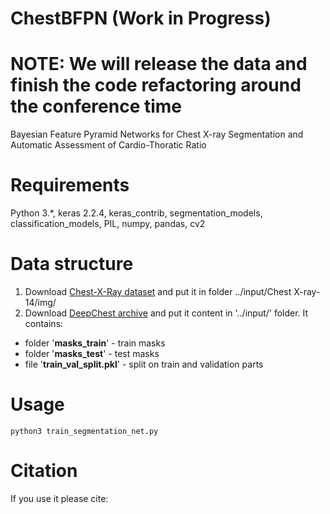 # ChestBFPN (Work in Progress)
# NOTE: We will release the data and finish the code refactoring around the conference time

Bayesian Feature Pyramid Networks for Chest X-ray Segmentation and Automatic Assessment of Cardio-Thoratic Ratio

# Requirements

Python 3.*, keras 2.2.4, keras_contrib, segmentation_models, classification_models, PIL, numpy, pandas, cv2

# Data structure

1) Download [Chest-X-Ray dataset](https://stanfordmlgroup.github.io/competitions/chexpert/) and put it in folder ../input/Chest X-ray-14/img/
2) Download [DeepChest archive]() and put it content in '../input/' folder. It contains: 
- folder '**masks_train**' - train masks
- folder '**masks_test**' - test masks
- file '**train_val_split.pkl**' - split on train and validation parts

# Usage

`python3 train_segmentation_net.py`

# Citation

If you use it please cite: 
